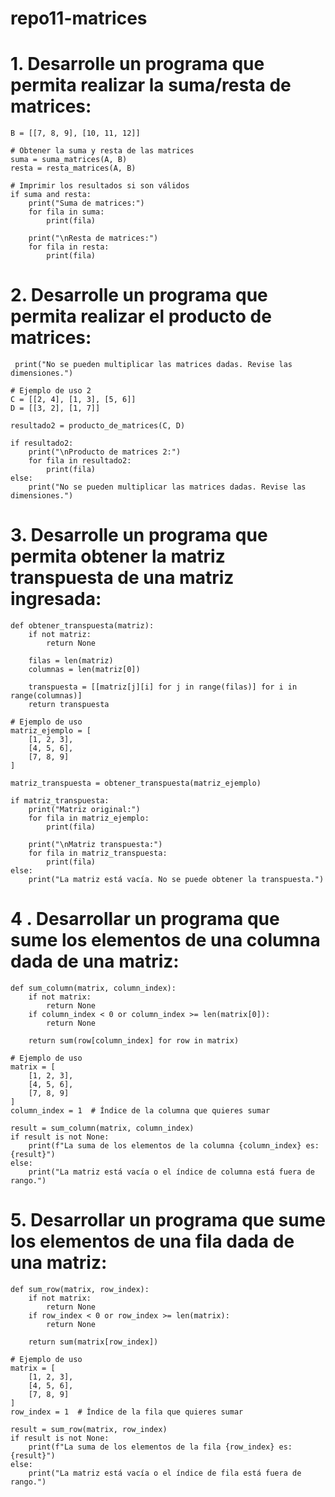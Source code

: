 # repo11-matrices

#  1. Desarrolle un programa que permita realizar la suma/resta de matrices:
```A = [[1, 2, 3], [4, 5, 6]]
B = [[7, 8, 9], [10, 11, 12]]

# Obtener la suma y resta de las matrices
suma = suma_matrices(A, B)
resta = resta_matrices(A, B)

# Imprimir los resultados si son válidos
if suma and resta:
    print("Suma de matrices:")
    for fila in suma:
        print(fila)

    print("\nResta de matrices:")
    for fila in resta:
        print(fila)

```
#  2. Desarrolle un programa que permita realizar el producto de matrices:
```
 print("No se pueden multiplicar las matrices dadas. Revise las dimensiones.")

# Ejemplo de uso 2
C = [[2, 4], [1, 3], [5, 6]]
D = [[3, 2], [1, 7]]

resultado2 = producto_de_matrices(C, D)

if resultado2:
    print("\nProducto de matrices 2:")
    for fila in resultado2:
        print(fila)
else:
    print("No se pueden multiplicar las matrices dadas. Revise las dimensiones.")
```

#  3. Desarrolle un programa que permita obtener la matriz transpuesta de una matriz ingresada:
```
def obtener_transpuesta(matriz):
    if not matriz:
        return None

    filas = len(matriz)
    columnas = len(matriz[0])

    transpuesta = [[matriz[j][i] for j in range(filas)] for i in range(columnas)]
    return transpuesta

# Ejemplo de uso
matriz_ejemplo = [
    [1, 2, 3],
    [4, 5, 6],
    [7, 8, 9]
]

matriz_transpuesta = obtener_transpuesta(matriz_ejemplo)

if matriz_transpuesta:
    print("Matriz original:")
    for fila in matriz_ejemplo:
        print(fila)

    print("\nMatriz transpuesta:")
    for fila in matriz_transpuesta:
        print(fila)
else:
    print("La matriz está vacía. No se puede obtener la transpuesta.")

```
#  4 . Desarrollar un programa que sume los elementos de una columna dada de una matriz:
```
def sum_column(matrix, column_index):
    if not matrix:
        return None
    if column_index < 0 or column_index >= len(matrix[0]):
        return None

    return sum(row[column_index] for row in matrix)

# Ejemplo de uso
matrix = [
    [1, 2, 3],
    [4, 5, 6],
    [7, 8, 9]
]
column_index = 1  # Índice de la columna que quieres sumar

result = sum_column(matrix, column_index)
if result is not None:
    print(f"La suma de los elementos de la columna {column_index} es: {result}")
else:
    print("La matriz está vacía o el índice de columna está fuera de rango.")
```

# 5. Desarrollar un programa que sume los elementos de una fila dada de una matriz:
```
def sum_row(matrix, row_index):
    if not matrix:
        return None
    if row_index < 0 or row_index >= len(matrix):
        return None

    return sum(matrix[row_index])

# Ejemplo de uso
matrix = [
    [1, 2, 3],
    [4, 5, 6],
    [7, 8, 9]
]
row_index = 1  # Índice de la fila que quieres sumar

result = sum_row(matrix, row_index)
if result is not None:
    print(f"La suma de los elementos de la fila {row_index} es: {result}")
else:
    print("La matriz está vacía o el índice de fila está fuera de rango.")

```

#

